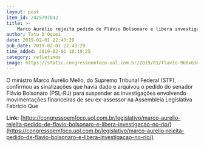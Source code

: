 ```yaml
---
layout: post
item_id: 2475797042
title: >-
    Marco Aurélio rejeita pedido de Flávio Bolsonaro e libera investigação no Rio
author: Tatu D'Oquei
date: 2019-02-01 22:43:29
pub_date: 2019-02-01 22:43:29
time_added: 2019-02-01 10:19:25
category: refletimos
image: https://static.congressoemfoco.uol.com.br/2019/01/flavio-960x630.jpg
---
```


O ministro Marco Aurélio Mello, do Supremo Tribunal Federal (STF), confirmou as sinalizações que havia dado e arquivou o pedido do senador Flávio Bolsonaro (PSL-RJ) para suspender as investigações envolvendo movimentações financeiras de seu ex-assessor na Assembleia Legislativa Fabrício Que

**Link:** [https://congressoemfoco.uol.com.br/legislativo/marco-aurelio-rejeita-pedido-de-flavio-bolsonaro-e-libera-investigacao-no-rio/](https://congressoemfoco.uol.com.br/legislativo/marco-aurelio-rejeita-pedido-de-flavio-bolsonaro-e-libera-investigacao-no-rio/)

